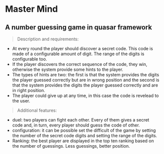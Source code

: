 # Master Mind
## A number guessing game in quasar framework

> Description and requirements:

- At every round the player should discover a secret code. This code is made of a configurable amount of digit. The range of the digits is configurable too. 
- If the player discovers the correct sequence of the code, they win, otherwise the system provide some hints to the player.
- The types of hints are two: the first is that the system provides the digits the player guessed correctly but are in wrong position and the second is that the system provides the digits the player guessed correctly and are in right position.
- The player could give up at any time, in this case the code is revelead to the user.
   
> Additional features:
- duel: two players can fight each other. Every of them gives a secret code and, in turn, every player should guess the code of other.
- configuration: it can be possible set the difficult of the game by setting the number of the secret code digits and setting the range of the digits.
- Ranking: the best player are displayed in the top ten ranking based on the number of guessings. Less guessings, better position.
